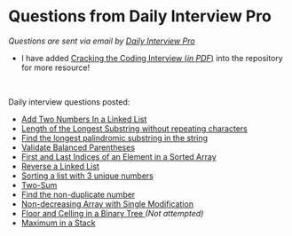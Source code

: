 # Questions from Daily Interview Pro

<em>Questions are sent via email by <a href='https://www.techseries.dev/daily'>Daily Interview Pro</a></em>
- I have added <a href='/Cracking_the_Coding_Interview_6thEdition.pdf'>Cracking the Coding Interview (<em>in PDF</em>)</a> into the repository for more resource!

<br/>

Daily interview questions posted:
- <a href='/AddTwoNumbersinLinkedList.py'> Add Two Numbers In a Linked List</a>
- <a href='/LongestSubstringWORepeating.py'>Length of the Longest Substring without repeating characters</a>
- <a href='/LongestPalindrome.py'>Find the longest palindromic substring in the string</a>
- <a href='/ValidateParentheses.py'>Validate Balanced Parentheses</a>
- <a href='/FirstandLastIndicesofSortedArr.py'>First and Last Indices of an Element in a Sorted Array</a>
- <a href='/ReverseLinkedList.py'> Reverse a Linked List</a>
- <a href='/SortingListwith3uniqueNumbers.py'>Sorting a list with 3 unique numbers</a>
- <a href='/TwoSum.py'>Two-Sum</a>
- <a href='/FindNonDuplicateNumber.py'>Find the non-duplicate number</a>
- <a href='/Non-decreasingArraywithSingleModification.py'>Non-decreasing Array with Single Modification</a>
- <a href='/FloorCellingBinaryTree.py'>Floor and Celling in a Binary Tree </a><em>(Not attempted)</em>
- <a href='/MaximumStack.py'>Maximum in a Stack</a>